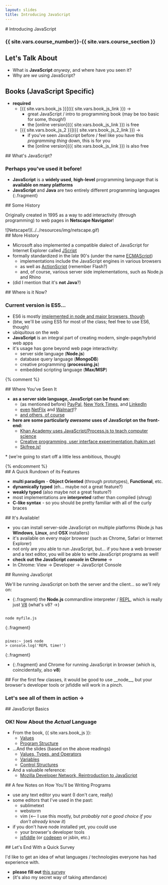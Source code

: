 ```yaml
---
layout: slides
title: Introducing JavaScript
---
```

<section markdown="block" class="intro-slide">
# Introducing JavaScript

### {{ site.vars.course_number}}-{{ site.vars.course_section }}

<p><small> 
</small></p>
</section>

<section markdown="block">

## Let's Talk About

* What is __JavaScript__ _anyway_, and where have you seen it?
* Why are _we_ using JavaScript?

</section>

<section markdown="block">

## Books (JavaScript Specific)

* __required__
	* [{{ site.vars.book_js }}]({{ site.vars.book_js_link }}) &rarr;
		* great JavaScript / intro to programming book (may be too basic for some, though!)
		* the [online version]({{ site.vars.book_js_link }}) is free
	* [{{ site.vars.book_js_2 }}]({{ site.vars.book_js_2_link }}) &rarr;
		* if you've seen JavaScript before / feel like you have this _programming thing_ down, this is for you
		* the [online version]({{ site.vars.book_js_link }}) is also free
	
</section>

<section markdown="block">
## What's JavaScript?

### Perhaps you've used it before!

* __JavaScript__ is a __widely used__, __high-level__ programming language that is __available on many platforms__
* __JavaScript__ and __Java__ are two entirely different programming languages
{:.fragment}
</section>

<section markdown="block">
##  Some History

Originally created in 1995 as a way to add interactivity (through programming) to web pages in __Netscape Navigator__!

<div markdown="block" class="img">
![Netscape!](../../resources/img/netscape.gif)
</div>

</section>

<section markdown="block">
## More History

* Microsoft also implemented a compatible dialect of JavaScript for Internet Explorer called [JScript](http://en.wikipedia.org/wiki/JScript)
* formally standardized in the late 90's (under the name [ECMAScript](http://en.wikipedia.org/wiki/ECMAScript))
	* implementations include the JavaScript engines in various browsers 
	* as well as [ActionScript](http://en.wikipedia.org/wiki/ActionScript) (remember Flash?) 
	* and, of course, various server side implementations, such as Node.js and Rhino
* (did I mention that it's __not Java__?)

</section>

<section markdown="block">
## Where is it Now?

### Current version is ES5... 

* ES6 is mostly [implemented in node and major browsers, though](http://kangax.github.io/compat-table/es6/)
* (btw, we'll be using ES5 for most of the class; feel free to use ES6, though)
* ubiquitous on the web
* __JavaScript__ is an integral part of creating modern, single-page/hybrid web apps
* it's usage has gone beyond web page interactivity:
	* server side language (__Node.js__)
	* database query language (__MongoDB__)
	* creative programming (__processing.js__)
	* embedded scripting language (__Max/MSP__)

</section>

{% comment %}
<section markdown="block">
## Where You've Seen It

* __as a server side language, JavaScript can be found on:__
	* (as mentioned before) [PayPal](https://www.paypal-engineering.com/2013/11/22/node-js-at-paypal/), [New York Times](https://source.opennews.org/en-US/articles/nyt-redesigns-mobile/), and  [LinkedIn](http://queue.acm.org/detail.cfm?id=2567673)
	* [even](http://jobs.netflix.com/jobs.php?id=NFX01209) [NetFlix](http://techblog.netflix.com/2014/08/scaling-ab-testing-on-netflixcom-with_18.html) and [Walmart](http://codewinds.com/podcast/002.html)!?
	* [and others, of course](http://www.nearform.com/nodecrunch/node-js-becoming-go-technology-enterprise#.VAUUIWSwLPY)
* __here are some particularly _awesome_ uses of JavaScript on the front-end:__
	* [Khan Academy uses JavaScript/Process.js to teach computer science](https://www.khanacademy.org/cs/programming/variables/p/challenge-bucktooth-bunny)
	* [Creative programming, user interface experimentation (hakim.se)](http://hakim.se/experiments)
	* [Skifree.js!](http://basicallydan.github.io/skifree.js/)

\* (we're going to start off a little less ambitious, though)

</section>
{% endcomment %}

<section markdown="block">
## A Quick Rundown of its Features

* __multi paradigm__ - __Object Oriented__ (through prototypes), __Functional__, etc.
* __dynamically typed__ (eh... maybe not a great feature?)
* __weakly typed__ (also maybe not a great feature?)
* most implementations are __interpreted__ rather than compiled (shrug)
* __C-like syntax__ - so you should be pretty familiar with all of the curly braces
</section>

<section markdown="block">
## It's Available!

* you can install server-side JavaScript on multiple platforms (Node.js has __Windows__, __Linux__, and __OSX__ installers)
* it's available on every major browser (such as Chrome, Safari or Internet Explorer)
* not only are you able to run JavaScript, but... if you have a web browser and a text editor, you will be able to write JavaScript programs as well!
* __check out the JavaScript _console_ in Chrome__ &rarr;
* In Chrome: View &rarr; Developer &rarr; JavaScript Console
</section>

<section markdown="block">
## Running JavaScript

We'll be running JavaScript on both the server and the client... so we'll rely on:

* {:.fragment} the __Node.js__ commandline interpreter / [REPL](http://nodejs.org/api/repl.html), which is really just [V8](http://en.wikipedia.org/wiki/V8_(JavaScript_engine)) (what's v8? &rarr;)
<pre><code data-trim contenteditable>
node myfile.js
</code></pre>
{:.fragment}
<pre><code data-trim contenteditable>
pines:~ joe$ node
> console.log('REPL time!')
</code></pre>
{:.fragment}
* {:.fragment} and Chrome for running JavaScript in browser (which is, coincidentally, also __v8__)

</section>

<section markdown="block" data-background="#440000">
## For the first few classes, it would be good to use __node__, but your browser's developer tools or jsfiddle will work in a pinch.

### Let's see all of them in action &rarr;

</section>

<section markdown="block">
## JavaScript Basics

### OK! Now About the _Actual_ Language

* From the book, {{ site.vars.book_js }}:
	* [Values](http://eloquentjavascript.net/01_values.html)
	* [Program Structure](http://eloquentjavascript.net/02_program_structure.html)
* ...And the slides (based on the above readings)
	* [Values, Types, and Operators](values-types-operators.html)
	* [Variables](variables-control-structures.html)
	* [Control Structures](conditionals-loops.html)
* And a valuable reference:
	* [Mozilla Developer Network, Reintroduction to JavaScript](https://developer.mozilla.org/en-US/docs/Web/JavaScript/A_re-introduction_to_JavaScript)


</section>

<section markdown="block">
## A few Notes on How You'll be Writing Programs

* use any text editor you want (I don't care, really)
* some editors that I've used in the past:
	* sublimetext
	* webstorm
	* vim (&lt;-- I use this mostly, but _probably not a good choice if you don't already know it_)
* if you don't have node installed yet, you could use
	* your browser's developer tools
	* [jsfiddle](jsfiddle.net) (or [codepen](codepoen.io) or jsbin, etc.)
</section>

<section markdown="block">
## Let's End With a Quick Survey

I'd like to get an idea of what languages / technologies everyone has had experience with. 

* __please fill out__ [this survey](https://docs.google.com/a/nyu.edu/forms/d/e/1FAIpQLScN3qcI_P8BQl6aBbK_-OqIEwdI-qCuwfm_jIrm7IF0o-bi_Q/viewform)
* (it's also my secret way of taking attendance)
</section>

